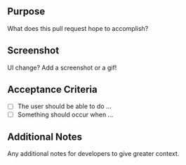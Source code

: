 ## Purpose

What does this pull request hope to accomplish?

## Screenshot

UI change? Add a screenshot or a gif!

## Acceptance Criteria

- [ ] The user should be able to do ...
- [ ] Something should occur when ...

## Additional Notes

Any additional notes for developers to give greater context.
